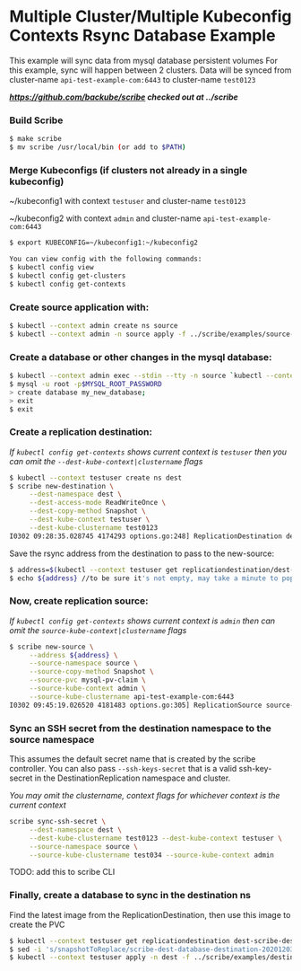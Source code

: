 # Multiple Cluster/Multiple Kubeconfig Contexts Rsync Database Example

This example will sync data from mysql database persistent volumes
For this example, sync will happen between 2 clusters. Data will be synced
from cluster-name `api-test-example-com:6443` to cluster-name `test0123`

***https://github.com/backube/scribe checked out at ../scribe***

### Build Scribe

```bash
$ make scribe
$ mv scribe /usr/local/bin (or add to $PATH)
```

### Merge Kubeconfigs (if clusters not already in a single kubeconfig)

~/kubeconfig1 with context `testuser` and cluster-name `test0123`

~/kubeconfig2 with context `admin` and cluster-name `api-test-example-com:6443`
```bash
$ export KUBECONFIG=~/kubeconfig1:~/kubeconfig2

You can view config with the following commands:
$ kubectl config view
$ kubectl config get-clusters
$ kubectl config get-contexts
```

### Create source application with:

```bash
$ kubectl --context admin create ns source
$ kubectl --context admin -n source apply -f ../scribe/examples/source-database/
```

### Create a database or other changes in the mysql database:

```bash
$ kubectl --context admin exec --stdin --tty -n source `kubectl --context admin get pods -n source | grep mysql | awk '{print $1}'` -- /bin/bash
$ mysql -u root -p$MYSQL_ROOT_PASSWORD
> create database my_new_database;
> exit
$ exit
```

### Create a replication destination:

_If `kubectl config get-contexts` shows current context is `testuser` then you can omit the `--dest-kube-context|clustername` flags_

```bash
$ kubectl --context testuser create ns dest
$ scribe new-destination \
     --dest-namespace dest \
     --dest-access-mode ReadWriteOnce \
     --dest-copy-method Snapshot \
     --dest-kube-context testuser \
     --dest-kube-clustername test0123
I0302 09:28:35.028745 4174293 options.go:248] ReplicationDestination dest-scribe-destination created in namespace dest
```
Save the rsync address from the destination to pass to the new-source:
```bash
$ address=$(kubectl --context testuser get replicationdestination/dest-scribe-destination  -n dest --template={{.status.rsync.address}})
$ echo ${address} //to be sure it's not empty, may take a minute to populate
```
### Now, create replication source:

_If `kubectl config get-contexts` shows current context is `admin` then can omit the `source-kube-context|clustername` flags_

```bash
$ scribe new-source \
     --address ${address} \
     --source-namespace source \
     --source-copy-method Snapshot \
     --source-pvc mysql-pv-claim \
     --source-kube-context admin \
     --source-kube-clustername api-test-example-com:6443
I0302 09:45:19.026520 4181483 options.go:305] ReplicationSource source-scribe-source created in namespace source
```

### Sync an SSH secret from the destination namespace to the source namespace

This assumes the default secret name that is created by the scribe controller. You can also pass `--ssh-keys-secret`
that is a valid ssh-key-secret in the DestinationReplication namespace and cluster.

_You may omit the clustername, context flags for whichever context is the current context_

```bash
scribe sync-ssh-secret \
     --dest-namespace dest \
     --dest-kube-clustername test0123 --dest-kube-context testuser \
     --source-namespace source \
     --source-kube-clustername test034 --source-kube-context admin
```

TODO: add this to scribe CLI
### Finally, create a database to sync in the destination ns

Find the latest image from the ReplicationDestination, then
use this image to create the PVC

```bash
$ kubectl --context testuser get replicationdestination dest-scribe-destination -n dest --template={{.status.latestImage.name}}
$ sed -i 's/snapshotToReplace/scribe-dest-database-destination-20201203174504/g' ../scribe/examples/destination-database/mysql-pvc.yaml
$ kubectl --context testuser apply -n dest -f ../scribe/examples/destination-database/
```
